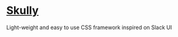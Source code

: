 # [Skully](http://www.skully.carloscastillo.me)
Light-weight and easy to use CSS framework inspired on Slack UI
